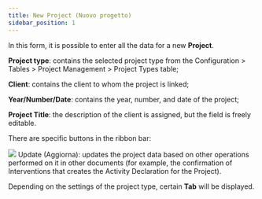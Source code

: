 ```yaml
---
title: New Project (Nuovo progetto)
sidebar_position: 1
---
```


In this form, it is possible to enter all the data for a new **Project**.

**Project type**: contains the selected project type from the Configuration > Tables > Project Management > Project Types table;

**Client**: contains the client to whom the project is linked;

**Year/Number/Date**: contains the year, number, and date of the project;

**Project Title**: the description of the client is assigned, but the field is freely editable.

There are specific buttons in the ribbon bar:

![](/img/neutral/common/update-project.png) Update (Aggiorna): updates the project data based on other operations performed on it in other documents (for example, the confirmation of Interventions that creates the Activity Declaration for the Project).

Depending on the settings of the project type, certain **Tab** will be displayed.